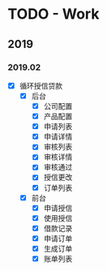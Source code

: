 # TODO - Work

## 2019

### 2019.02

- [X] 循环授信贷款
    - [X] 后台
        - [X] 公司配置
        - [X] 产品配置
        - [X] 申请列表
        - [X] 申请详情
        - [X] 审核列表
        - [X] 审核详情
        - [X] 审核通过
        - [X] 授信更改
        - [X] 订单列表
    - [X] 前台
        - [X] 申请授信
        - [X] 使用授信
        - [X] 借款记录
        - [X] 申请订单
        - [X] 生成订单
        - [X] 账单列表
